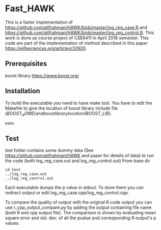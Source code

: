 # Fast_HAWK

This is a faster implementation of https://github.com/atifrahman/HAWK/blob/master/log_reg_case.R and https://github.com/atifrahman/HAWK/blob/master/log_reg_control.R. This work is done as course project of CSE6411 in April 2018 semester. This code are part of the implementation of method described in this paper https://elifesciences.org/articles/32920.

## Prerequisites

boost library
https://www.boost.org/

## Installation

To build the executable you need to have make tool. You have to edit the Makefile to give the location of boost library include file ($BOOST_HOME) and boost library location ($BOOST_LIB).

```
make
```

## Test

test folder contains some dummy data (See https://github.com/atifrahman/HAWK and paper for details of data) to run the code (both log_reg_case.out and log_reg_control.out)
From base dir

```
cd test
../log_reg_case.out
../log_reg_control.out
```
Each executable dumps the p value in stdout. To store them you can redirect output or edit log_reg_case.cpp/log_reg_control.cpp.

To compare the quality of output with the original R code output you can use r_cpp_output_compare.py by adding the output containing file name (both R and cpp output file). The comparison is shown by evaluating mean square error and std. dev. of all the pvalue and corresponding R output's p values.

